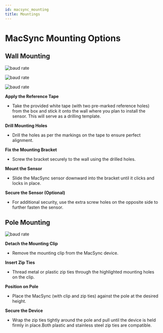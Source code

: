 ```yaml
---
id: macsync_mounting
title: Mountings
---
```

# MacSync Mounting Options

## Wall Mounting

![baud rate](/img/datalogger/wallone.webp)

![baud rate](/img/datalogger/walltwo.webp)

![baud rate](/img/datalogger/wallthree.webp)

**Apply the Reference Tape**
- Take the provided white tape (with two pre-marked reference holes) from the box and stick it onto the wall where you plan to install the sensor. This will serve as a drilling template.

**Drill Mounting Holes**
- Drill the holes as per the markings on the tape to ensure perfect alignment.

**Fix the Mounting Bracket**
- Screw the bracket securely to the wall using the drilled holes.

**Mount the Sensor**
- Slide the MacSync sensor downward into the bracket until it clicks and locks in place.

**Secure the Sensor (Optional)**
- For additional security, use the extra screw holes on the opposite side to further fasten the sensor.

<div class="faint-line"></div>

## Pole Mounting

![baud rate](/img/datalogger/pole_mounting.webp)

**Detach the Mounting Clip**
- Remove the mounting clip from the MacSync device.

**Insert Zip Ties**
- Thread metal or plastic zip ties through the highlighted mounting holes on the clip.

**Position on Pole**
- Place the MacSync (with clip and zip ties) against the pole at the desired height.

**Secure the Device**
- Wrap the zip ties tightly around the pole and pull until the device is held firmly in place.Both plastic and stainless steel  zip ties are compatible.

